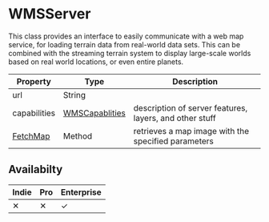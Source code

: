 # WMSServer

This class provides an interface to easily communicate with a web map service, for loading terrain data from real-world data sets. This can be combined with the streaming terrain system to display large-scale worlds based on real world locations, or even entire planets.

| Property | Type | Description |
|---|---|---|
| url | String | |
| capabilities | [WMSCapablities](WMSCapablities.md) | description of server features, layers, and other stuff |
| [FetchMap](FetchMap.md) | Method | retrieves a map image with the specified parameters |

## Availabilty
| Indie | Pro | Enterprise |
|---|---|---|
| ✕ | ✕ | ✓ |
